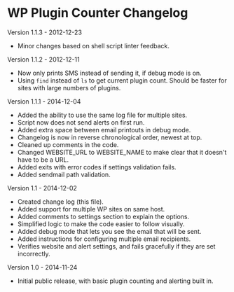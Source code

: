 WP Plugin Counter Changelog
===========================

Version 1.1.3 - 2012-12-23

- Minor changes based on shell script linter feedback.

Version 1.1.2 - 2012-12-11

- Now only prints SMS instead of sending it, if debug mode is on.
- Using `find` instead of `ls` to get current plugin count. Should be faster for sites with large numbers of plugins.

Version 1.1.1 - 2014-12-04

- Added the ability to use the same log file for multiple sites.
- Script now does not send alerts on first run.
- Added extra space between email printouts in debug mode.
- Changelog is now in reverse chronological order, newest at top.
- Cleaned up comments in the code.
- Changed WEBSITE_URL to WEBSITE_NAME to make clear that it doesn't have to be a URL.
- Added exits with error codes if settings validation fails.
- Added sendmail path validation.

Version 1.1 - 2014-12-02

- Created change log (this file).
- Added support for multiple WP sites on same host.
- Added comments to settings section to explain the options.
- Simplified logic to make the code easier to follow visually.
- Added debug mode that lets you see the email that will be sent.
- Added instructions for configuring multiple email recipients.
- Verifies website and alert settings, and fails gracefully if they are set incorrectly.

Version 1.0 - 2014-11-24

- Initial public release, with basic plugin counting and alerting built in.